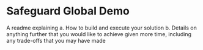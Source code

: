 # Safeguard Global Demo

A readme explaining
a. How to build and execute your solution
b. Details on anything further that you would like to achieve given more
time, including any trade-offs that you may have made